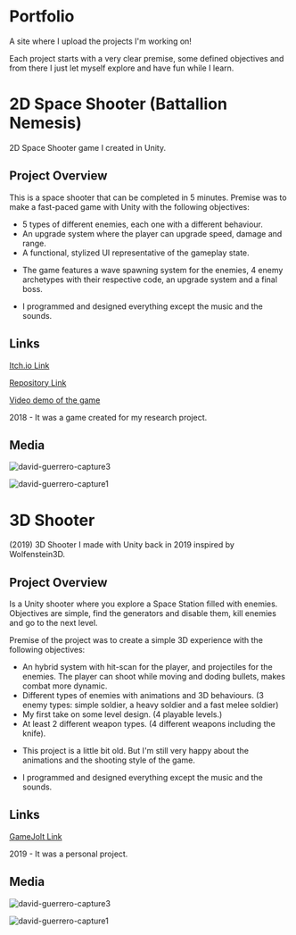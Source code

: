 # Portfolio
A site where I upload the projects I'm working on!

Each project starts with a very clear premise, some defined objectives and from there I just let myself explore and have fun while I learn.

# 2D Space Shooter (Battallion Nemesis)

2D Space Shooter game I created in Unity.

## Project Overview

This is a space shooter that can be completed in 5 minutes. Premise was to make a fast-paced game with Unity with the following objectives:

- 5 types of different enemies, each one with a different behaviour.
- An upgrade system where the player can upgrade speed, damage and range.
- A functional, stylized UI representative of the gameplay state.

* The game features a wave spawning system for the enemies, 4 enemy archetypes with their respective code, an upgrade system and a final boss.

* I programmed and designed everything except the music and the sounds.

## Links

[Itch.io Link](https://davidgf-dev.itch.io/battallion-nemesis)

[Repository Link](https://github.com/davidgfdev/BattallionNemesis)

[Video demo of the game](https://youtu.be/1LqIwT_s4ro)

2018 - It was a game created for my research project.

## Media

![david-guerrero-capture3](https://user-images.githubusercontent.com/85587392/218138479-959a5127-509f-4863-b575-310737d47645.jpg)

![david-guerrero-capture1](https://user-images.githubusercontent.com/85587392/218138489-c97b9877-7864-4a39-996b-aa9cb802095a.jpg)

# 3D Shooter

(2019) 3D Shooter I made with Unity back in 2019 inspired by Wolfenstein3D.

## Project Overview

Is a Unity shooter where you explore a Space Station filled with enemies. Objectives are simple, find the generators and disable them, kill enemies and go to the next level.

Premise of the project was to create a simple 3D experience with the following objectives:

- An hybrid system with hit-scan for the player, and projectiles for the enemies. The player can shoot while moving and doding bullets, makes combat more dynamic.
- Different types of enemies with animations and 3D behaviours. (3 enemy types: simple soldier, a heavy soldier and a fast melee soldier)
- My first take on some level design. (4 playable levels.)
- At least 2 different weapon types. (4 different weapons including the knife).

* This project is a little bit old. But I'm still very happy about the animations and the shooting style of the game.

* I programmed and designed everything except the music and the sounds.

## Links

[GameJolt Link](https://gamejolt.com/games/hades/386582)


2019 - It was a personal project.

## Media

![david-guerrero-capture3](https://user-images.githubusercontent.com/85587392/218138479-959a5127-509f-4863-b575-310737d47645.jpg)

![david-guerrero-capture1](https://user-images.githubusercontent.com/85587392/218138489-c97b9877-7864-4a39-996b-aa9cb802095a.jpg)
